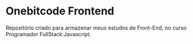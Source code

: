# Onebitcode Frontend

Repositório criado para armazenar meus estudos de Front-End, no curso Programador FullStack Javascript. 
